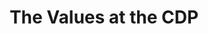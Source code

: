 ---
widget: slider  # Use the Slider widget as this page section
title: The Values at the CDP
weight: 15  # Position of this section on the page
active: true  # Publish this section?
headless: true  # This file represents a page section.

design:
  # Slide height is automatic unless you force a specific height (e.g. '400px')
  slide_height: ''
  is_fullscreen: true
  # Automatically transition through slides?
  loop: true
  # Duration of transition between slides (in ms)
  interval: 5000

content:
  slides:
    - title: <p class = "smallerTitle">OUR VALUES</p>
      content: 
      align: center
      background:
        position: right
        color: '#02063C'
        brightness: 0.6
        media: "270821 Games Lab _5.jpg"
        fit:  cover
    - title: <p class = "smallerTitle">Inclusivity and Diversity</p>
      content: <p class = "smallerText">The Center for Computer Games Research values and promotes diversity in its research, work processes, and hiring practices. </p>
      align: center
      background:
        position: right
        color: '#02063C'
        brightness: 0.6
        media: "270821 Games Lab .jpg"
        fit:  cover
    - title: <p class = "smallerTitle">Equity</p>
      content: <p class = "smallerText">The Center for Computer Games Research works towards creating more equality in research and industry, through academic work, public outreach, and industry collaborations.</p>
      align: left
      background:
        position: center
        color: '#02063C'
        brightness: 0.6
        media: "270821 Games Lab _2.jpg"
        fit:  cover
    - title: <p class = "smallerTitle">Development</p>
      content: <p class = "smallerText">The Center for Computer Games Research is an environment where junior scholars can thrive and find support in their intellectual and career development.</p>
      align: right
      background:
        position: center
        color: '#02063C'
        brightness: 0.6
        media: "270821 Games Lab _6.jpg"
        fit:  cover
    - title: <p class = "smallerTitle">Balance</p>
      content: <p class = "smallerText">The Center for Computer Games Research respects and encourages work/life balance, and aspires to create a healthy and inspiring work environment where faculty at all levels, from PhD and part-time lecturers to Full Professors, can thrive.</p>
      align: center
      background:
        position: center
        color: '#02063C'
        brightness: 0.4
        media: "270821 Games Lab _1.jpg"
        fit:  cover
    - title: <p class = "smallerTitle">Sustainability</p>
      content: <p class = "smallerText">The Center for Computer Games Research commits to research, education, and work practices that contribute to the green transition. </p>
      align: right
      background:
        position: center
        color: '#02063C'
        brightness: 0.4
        media: "270821 Games Lab _3.jpg" 
        fit:  cover
---